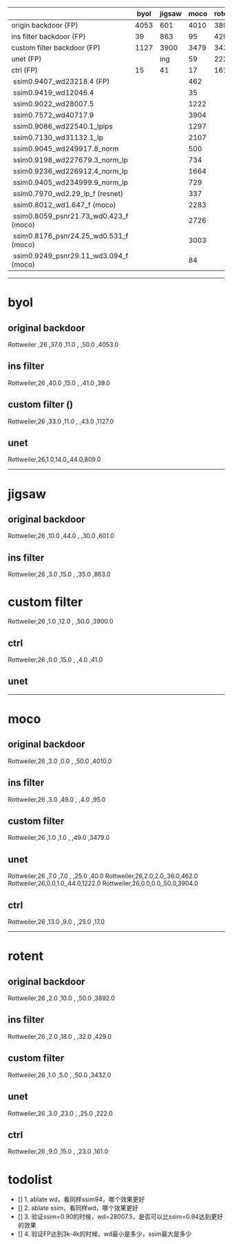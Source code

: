 |  | byol |jigsaw|moco|rotent|
| ----------- | ----------- |-----------|-----------|-----------|
| origin backdoor (FP) |4053 |601|4010|3892|
| ins filter backdoor (FP) |39|863|95|429|
| custom filter backdoor (FP) |1127 |3900|3479|3432|
| unet (FP) | |ing|59|222|
| ctrl (FP) |15 |41|17|161|
|  ssim0.9407_wd23218.4 (FP) | ||462||
|  ssim0.9419_wd12046.4 | ||35||
|  ssim0.9022_wd28007.5 | ||1222||
|  ssim0.7572_wd40717.9 | ||3904||
|  ssim0.9086_wd22540.1_lpips | ||1297||
|  ssim0.7130_wd31132.1_lp | ||2107||
|  ssim0.9045_wd249917.8_norm | ||500||
|  ssim0.9198_wd227679.3_norm_lp | ||734||
|  ssim0.9236_wd226912.4_norm_lp | ||1664||
|  ssim0.9405_wd234999.9_norm_lp | ||729||
|  ssim0.7970_wd2.29_lp_f (resnet) | ||337||
|  ssim0.8012_wd1.647_f (moco) | ||2283||
|  ssim0.8059_psnr21.73_wd0.423_f (moco) | ||2726||
|  ssim0.8176_psnr24.25_wd0.531_f (moco) | ||3003||
|  ssim0.9249_psnr29.11_wd3.094_f (moco) | ||84||

---

# byol
## original backdoor
Rottweiler ,26       ,37.0      ,11.0 , ,50.0 ,4053.0

## ins filter
Rottweiler,26       ,40.0      ,15.0 , ,41.0 ,39.0

## custom filter ()
Rottweiler,26       ,33.0      ,11.0 , ,43.0 ,1127.0

## unet
Rottweiler,26,1.0,14.0,,44.0,809.0

---

# jigsaw

## original backdoor

Rottweiler,26       ,10.0      ,44.0 , ,30.0 ,601.0

## ins filter
Rottweiler,26       ,3.0       ,15.0 , ,35.0 ,863.0


# custom filter
Rottweiler,26       ,1.0       ,12.0 , ,50.0 ,3900.0

## ctrl
Rottweiler,26       ,0.0       ,15.0 , ,4.0  ,41.0

## unet

---
# moco
## original backdoor
Rottweiler,26       ,3.0       ,0.0  , ,50.0 ,4010.0

## ins filter
Rottweiler,26       ,3.0       ,49.0  , ,4.0 ,95.0


## custom filter
Rottweiler,26       ,1.0       ,1.0  , ,49.0 ,3479.0
## unet
Rottweiler,26       ,7.0       ,7.0  , ,25.0 ,40.0
Rottweiler,26,2.0,2.0,,36.0,462.0
Rottweiler,26,0.0,1.0,,44.0,1222.0
Rottweiler,26,0.0,0.0,,50.0,3904.0

## ctrl
Rottweiler,26       ,13.0      ,9.0  , ,25.0 ,17.0

---

# rotent
## original backdoor
Rottweiler,26       ,2.0       ,10.0 , ,50.0 ,3892.0

## ins filter
Rottweiler,26       ,2.0       ,18.0 , ,32.0 ,429.0

## custom filter
Rottweiler,26       ,1.0       ,5.0  , ,50.0 ,3432.0

## unet
Rottweiler,26       ,3.0       ,23.0 , ,25.0 ,222.0

## ctrl
Rottweiler,26       ,9.0       ,15.0 , ,23.0 ,161.0


# todolist
- [] 1. ablate wd，看同样ssim94，哪个效果更好
- [] 2. ablate ssim，看同样wd，哪个效果更好
- [] 3. 验证ssim=0.90的时候，wd=28007.5，是否可以比ssim=0.94达到更好的效果
- [] 4. 验证FP达到3k-4k的时候，wd最小是多少，ssim最大是多少